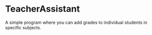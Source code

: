 # TeacherAssistant
A simple program where you can add grades to individual students in specific subjects.
